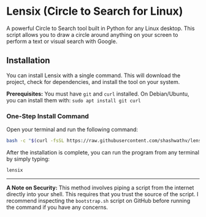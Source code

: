 # Lensix (Circle to Search for Linux)

A powerful Circle to Search tool built in Python for any Linux desktop. This script allows you to draw a circle around anything on your screen to perform a text or visual search with Google.

## Installation

You can install Lensix with a single command. This will download the project, check for dependencies, and install the tool on your system.

**Prerequisites:** You must have `git` and `curl` installed.
On Debian/Ubuntu, you can install them with: `sudo apt install git curl`

### One-Step Install Command

Open your terminal and run the following command:

```bash
bash -c "$(curl -fsSL https://raw.githubusercontent.com/shashwathv/lensix/main/scripts/bootstrap.sh)"
```

After the installation is complete, you can run the program from any terminal by simply typing:

```bash
lensix
```

---

**A Note on Security:** This method involves piping a script from the internet directly into your shell. This requires that you trust the source of the script. I recommend inspecting the `bootstrap.sh` script on GitHub before running the command if you have any concerns.
